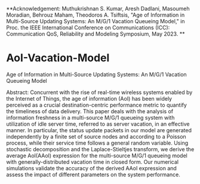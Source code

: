 **Acknowledgement: Muthukrishnan S. Kumar, Aresh Dadlani, Masoumeh Moradian, Behrouz Maham, Theodoros A. Tsiftsis, "Age of Information in Multi-Source Updating Systems: An M/G/1 Vacation Queueing Model," in Proc. the IEEE International Conference on Communications (ICC): Communication QoS, Reliability and Modeling Symposium, May 2023. **

# AoI-Vacation-Model
 Age of Information in Multi-Source Updating Systems: An M/G/1 Vacation Queueing Model


Abstract: Concurrent with the rise of real-time wireless systems enabled by the Internet of Things, the age of information (AoI) has
been widely perceived as a crucial destination-centric performance metric to quantify the timeliness of data delivery. This paper deals
with the analysis of information freshness in a multi-source M/G/1 queueing system with utilization of idle server time, referred to
as server vacation, in an effective manner. In particular, the status update packets in our model are generated independently by a finite
set of source nodes and according to a Poisson process, while their service time follows a general random variable. Using stochastic
decomposition and the Laplace-Stieltjes transform, we derive the average AoI(AAoI) expression for the multi-source M/G/1 queueing
model with generally-distributed vacation time in closed form. Our numerical simulations validate the accuracy of the derived AAoI
expression and assess the impact of different parameters on the system performance.
